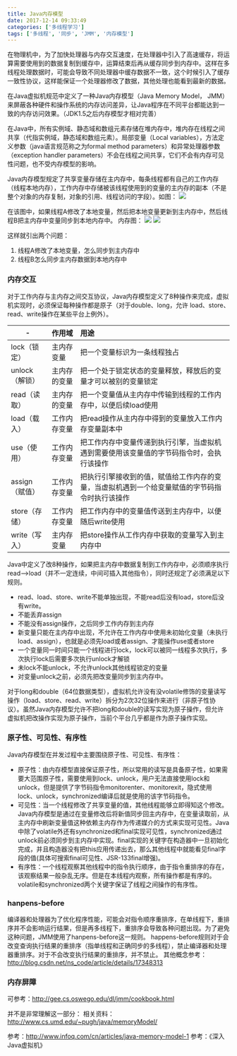 ```yaml
---
title: Java内存模型
date: 2017-12-14 09:33:49
categories: ['多线程学习']
tags: ['多线程', '同步', 'JMM', '内存模型']
---
```


在物理机中，为了加快处理器与内存交互速度，在处理器中引入了高速缓存，将运算需要使用到的数据复制到缓存中，运算结束后再从缓存同步到内存中。这样在多线程处理数据时，可能会导致不同处理器中缓存数据不一致，这个时候引入了缓存一致性协议，这样能保证一个处理器修改了数据，其他处理也能看到最新的数据。

在Java虚拟机规范中定义了一种Java内存模型（Java Memory Model， JMM）来屏蔽各种硬件和操作系统的内存访问差异，让Java程序在不同平台都能达到一致的内存访问效果。（JDK1.5之后内存模型才相对完善）

在Java中，所有实例域、静态域和数组元素存储在堆内存中，堆内存在线程之间共享（代指实例域，静态域和数组元素）。局部变量（Local variables），方法定义参数（java语言规范称之为formal method parameters）和异常处理器参数（exception handler parameters）不会在线程之间共享，它们不会有内存可见性问题，也不受内存模型的影响。

Java内存模型规定了共享变量存储在主内存中，每条线程都有自己的工作内存（线程本地内存），工作内存中存储被该线程使用到的变量的主内存的副本（不是整个对象的内存复制，对象的引用、线程访问的字段）。如图：
![](http://image.whhxz.smallstool.cn/20171214屏幕快照2017-12-14上午10.21.02.png)
<!-- more -->
在该图中，如果线程A修改了本地变量，然后把本地变量更新到主内存中，然后线程B把主内存中变量同步到本地内存中。
内存图：
![](http://image.whhxz.smallstool.cn/20171214屏幕快照2017-12-14上午10.29.08.png)
![](http://image.whhxz.smallstool.cn/20171214屏幕快照2017-12-14上午11.56.09.png)

这样就引出两个问题：
1. 线程A修改了本地变量，怎么同步到主内存中
2. 线程B怎么同步主内存数据到本地内存中

### 内存交互
对于工作内存与主内存之间交互协议，Java内存模型定义了8种操作来完成，虚拟机实现时，必须保证每种操作都是原子（对于double、long，允许 load、store、read、write操作在某些平台上例外）。

| - | 作用域 | 用途 |
| ------------- | :-----| :----- |
| lock（锁定） | 主内存变量 | 把一个变量标识为一条线程独占 |
| unlock（解锁） | 主内存的变量 | 把一个处于锁定状态的变量释放，释放后的变量才可以被别的变量锁定 |
| read（读取） | 主内存的变量 | 把一个变量值从主内存中传输到线程的工作内存中，以便后续load使用 |
| load（载入） | 工作内存变量 | 把read操作从主内存中得到的变量放入工作内存变量副本中 |
| use（使用） | 工作内存变量 | 把工作内存中变量传递到执行引擎，当虚拟机遇到需要使用该变量值的字节码指令时，会执行该操作 |
| assign（赋值） | 工作内存变量 | 把执行引擎接收到的值，赋值给工作内存的变量，当虚拟机遇到一个给变量赋值的字节码指令时执行该操作 |
| store（存储） | 工作内存变量 | 把工作内存中的变量值传送到主内存中，以便随后write使用 |
| write（写入） | 主内存变量 | 把store操作从工作内存中获取的变量写入到主内存中 |

Java中定义了改8种操作，如果把主内存中数据复制到工作内存中，必须顺序执行read-->load（并不一定连续，中间可插入其他指令），同时还规定了必须满足以下规则。
* read、load、store、write不能单独出现，不能read后没有load，store后没有write。
* 不能丢弃assign
* 不能没有assign操作，之后同步工作内存到主内存
* 新变量只能在主内存中出现，不允许在工作内存中使用未初始化变量（未执行load、assign），也就是必须先load或者assign、才能操作use或者store
* 一个变量同一时间只能一个线程进行lock，lock可以被同一线程多次执行，多次执行lock后需要多次执行unlock才解锁
* 未lock不能unlock，不允许unlock其他线程锁定的变量
* 对变量unlock之前，必须先把改变量同步到主内存中。

对于long和double（64位数据类型），虚拟机允许没有没volatile修饰的变量读写操作（load、store、read、write）拆分为2次32位操作来进行（非原子性协议）。虽然Java内存模型允许不把long和double的读写实现为原子操作，但允许虚拟机把改操作实现为原子操作，当前个平台几乎都是作为原子操作实现。

### 原子性、可见性、有序性
Java内存模型在并发过程中主要围绕原子性、可见性、有序性：
* 原子性：由内存模型直接保证原子性，所以常用的读写是具备原子性，如果需要大范围原子性，需要使用到lock、unlock，用户无法直接使用lock和unlock，但是提供了字节码指令monitorenter、monitorexit，隐式使用lock、unlock，synchronized编译后就是使用的该字节码指令。
* 可见性：当一个线程修改了共享变量的值，其他线程能够立即得知这个修改。Java内存模型是通过在变量修改后将新值同步回主内存中，在变量读取前，从主内存中刷新变量值这种依赖主内存作为传递媒介的方式来实现可见性。Java中除了volatile外还有synchronized和final实现可见性，synchronized通过unlock前必须同步到主内存中实现。final实现的关键字在构造器中一旦初始化完成，并且构造器没有把this应用传递出去，那么其他线程中就能看见final字段的值(具体可搜索final可见性、JSR-133final增强)。
* 有序性：一个线程观察其他线程中的指令执行顺序，由于指令重排序的存在，该观察结果一般杂乱无序。但是在本线程内观察，所有操作都是有序的。volatile和synchronized两个关键字保证了线程之间操作的有序性。

### hanpens-before
编译器和处理器为了优化程序性能，可能会对指令顺序重排序，在单线程下，重排序并不会影响运行结果，但是再多线程下，重排序会导致各种问题出现。为了避免这种问题，JMM使用了hanpens-before这一规则。
happens-before规则对于会改变查询执行结果的重排序（指单线程和正确同步的多线程），禁止编译器和处理器重排序。对于不会改变执行结果的重排序，并不禁止。
其他概念参考：http://blog.csdn.net/ns_code/article/details/17348313

### 内存屏障
可参考：http://gee.cs.oswego.edu/dl/jmm/cookbook.html

并不是非常理解这一部分：
相关资料：http://www.cs.umd.edu/~pugh/java/memoryModel/


参考：http://www.infoq.com/cn/articles/java-memory-model-1
参考：《深入Java虚拟机》
